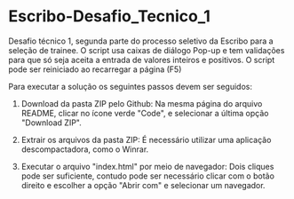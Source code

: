 # Escribo-Desafio_Tecnico_1
Desafio técnico 1, segunda parte do processo seletivo da Escribo para a seleção de trainee. O script usa caixas de diálogo Pop-up e tem validações para que só seja aceita a entrada de valores inteiros e positivos. O script pode ser reiniciado ao recarregar a página (F5)

Para executar a solução os seguintes passos devem ser seguidos:

1. Download da pasta ZIP pelo Github: Na mesma página do arquivo README, clicar no ícone verde "Code", e selecionar a última opção "Download ZIP".

2. Extrair os arquivos da pasta ZIP: É necessário utilizar uma aplicação descompactadora, como o Winrar.

3. Executar o arquivo "index.html" por meio de navegador: Dois cliques pode ser suficiente, contudo pode ser necessário clicar com o botão direito e escolher a opção "Abrir com" e selecionar um navegador.
